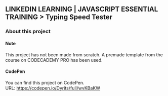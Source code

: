 ## LINKEDIN LEARNING | JAVASCRIPT ESSENTIAL TRAINING > Typing Speed Tester
### About this project
#### Note
This project has not been made from scratch. A premade template from the course on CODECADEMY PRO has been used. 

#### CodePen
You can find this project on CodePen.  
URL: https://codepen.io/Dyrits/full/wvKBaKW